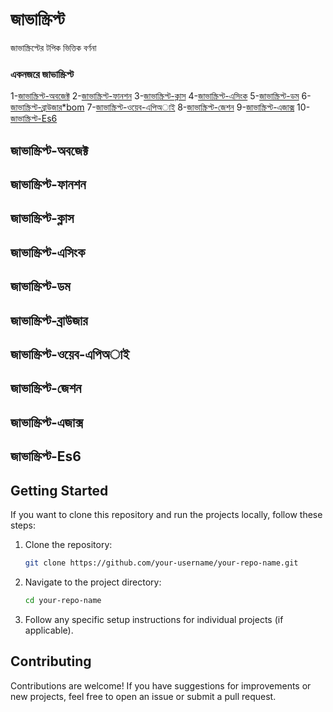 
# জাভাস্ক্রিপ্ট

জাভাস্ক্রিপ্টের টপিক ভিত্তিক বর্ণনা

### একনজরে জাভাস্ক্রিপ্ট

1-[জাভাস্ক্রিপ্ট-অবজেক্ট](জাভাস্ক্রিপ্ট-অবজেক্ট)
2-[জাভাস্ক্রিপ্ট-ফানশন](জাভাস্ক্রিপ্ট-ফানশন)
3-[জাভাস্ক্রিপ্ট-ক্লাস](জাভাস্ক্রিপ্ট-ক্লাস)
4-[জাভাস্ক্রিপ্ট-এসিংক](জাভাস্ক্রিপ্ট-এসিংক)
5-[জাভাস্ক্রিপ্ট-ডম](জাভাস্ক্রিপ্ট-ডম)
6-[জাভাস্ক্রিপ্ট-ব্রাউজার*bom](জাভাস্ক্রিপ্ট-ব্রাউজার)
7-[জাভাস্ক্রিপ্ট-ওয়েব-এপিঅাই](জাভাস্ক্রিপ্ট-ওয়েব-এপিঅাই)
8-[জাভাস্ক্রিপ্ট-জেশন](জাভাস্ক্রিপ্ট-জেশন)
9-[জাভাস্ক্রিপ্ট-এজাক্স](জাভাস্ক্রিপ্ট-এজাক্স)
10-[জাভাস্ক্রিপ্ট-Es6](জাভাস্ক্রিপ্ট-Es6)



   ## জাভাস্ক্রিপ্ট-অবজেক্ট

   ## জাভাস্ক্রিপ্ট-ফানশন

   ## জাভাস্ক্রিপ্ট-ক্লাস

   ## জাভাস্ক্রিপ্ট-এসিংক

   ## জাভাস্ক্রিপ্ট-ডম

   ## জাভাস্ক্রিপ্ট-ব্রাউজার

   ## জাভাস্ক্রিপ্ট-ওয়েব-এপিঅাই

   ## জাভাস্ক্রিপ্ট-জেশন

   ## জাভাস্ক্রিপ্ট-এজাক্স

   ## জাভাস্ক্রিপ্ট-Es6

## Getting Started

If you want to clone this repository and run the projects locally, follow these steps:

1. Clone the repository:
   ```bash
   git clone https://github.com/your-username/your-repo-name.git
   ```

2. Navigate to the project directory:
   ```bash
   cd your-repo-name
   ```

3. Follow any specific setup instructions for individual projects (if applicable).

## Contributing

Contributions are welcome! If you have suggestions for improvements or new projects, feel free to open an issue or submit a pull request.
